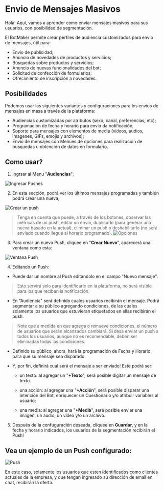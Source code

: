 # Envio de Mensajes Masivos

Hola! Aquí, vamos a aprender como enviar mensajes masivos para sus usuarios, con posibilidad de segmentación.

El BotMaker permite crear perfiles de audiencia customizados para envío de mensajes, útil para:

 - Envío de publicidad; 
 - Anuncio de novedades de productos y servicios;
 - Búsquedas sobre productos y servicios; 
 - Anuncio de nuevas funcionalidades del bot; 
 - Solicitud de confección de formularios;
 - Ofrecimiento de inscripción a novedades.

## Posibilidades

Podemos usar las siguientes variantes y configuraciones para los envíos de mensajes en masa a través de la plataforma:

 - Audiencias customizadas por atributos (sexo, canal, preferencias, etc); 
 - Programación de fecha y horario para envío da notificación;
 - Soporte para mensajes con elementos de media (vídeos, audios, imagenes, GIFs, emojis y archivos); 
 - Envío de mensajes con Menues de opciones para realización de busquedas u obtención de datos en formulario.

## Como usar?

 1. Ingrsar al Menu "**Audiencias**";
 
 ![Ingresar Pushes](https://botmakeradmin.github.io/docs/pt/imagens/Audiencias.png)

 2. En esta sección, podrá ver los últimos mensajes programadas y también podrá crear una nueva;
 
 ![Crear un push](https://botmakeradmin.github.io/docs/pt/imagens/CriarAudiencia.png)
 
> Tenga en cuenta que puede, a través de los botones, observar las métricas de un push, editar un envío, duplicarlo (para generar una nueva basado en la actual), eliminar un push o deshabilitarlo (no será enviado cuando llegue al horario programado).
> ![Opciones](https://botmakeradmin.github.io/docs/pt/imagens/OpcsoesPush.png)

3. Para crear un nuevo Push, cliquee en "**Crear Nuevo**", aparecerá una ventana como esta:

![Ventana Push](https://botmakeradmin.github.io/docs/pt/imagens/EditarAudiencia.png)

4. Editando un Push: 

- Puede dar un nombre al Push editandolo en el campo "Nuevo mensaje".

> Esto servirá solo para identificarlo en la plataforma, no será visible para los que reciban la notificación.

- En "Audiencia" será definido cuales usuarios recibirán el mensaje. Podrá segmentar a su público agregando condiciones, de las cuales solamente los usuarios que estuvieran etiquetados en ellas recibirán el push.

> Note que a medida en que agrega o remueve condiciones, el número de usuarios que serán alcanzados cambiará.    Si desa enviar un push a todos los usuarios, aunque no es recomendable, deben ser eliminadas todas las condiciones.

- Definido su público, ahora, hará la programación de Fecha y Horario para que su mensaje sea disparado.

- Y, por fin, definirá cual será el mensaje a ser enviado! Este podrá ser: 
	- un texto: al agregar un "**+Texto**", será posible digitar un mensaje de texto.
	
	- una acción: al agregar una "**+Acción**", será posible disparar una intención del Bot, enriquecer un Cuestionario y/o atribuir variables al usuario;
	-  una media: al agregar una "**+Media**", será posible enviar una imagen, un audio, un vídeo y/o un archivo.

5. Después de la confuguración deseada, cliquee en **Guardar**, y en la fecha y horario indicados, los usuarios de la segmentación recibirán el Push! 

## Vea un ejemplo de un Push configurado:

![Push](https://botmakeradmin.github.io/docs/pt/imagens/Push.png)

En este caso, solamente los usuarios que esten identificados como clientes actuales de la empresa, y que tengan ingresado su dirección de email en chat, recibirán la oferta.




<!--stackedit_data:
eyJoaXN0b3J5IjpbNzE1OTg3NzYzLC0xMDIzNTY1NzE1XX0=
-->
